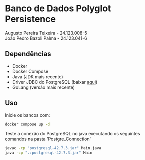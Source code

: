 # Banco de Dados Polyglot Persistence

Augusto Pereira Teixeira - 24.123.008-5 <br>
João Pedro Bazoli Palma - 24.123.041-6

## Dependências
- Docker
- Docker Compose
- Java (JDK mais recente)
- Driver JDBC do PostgreSQL (baixar [aqui](https://jdbc.postgresql.org/download))
- GoLang (versão mais recente)

## Uso
Inicie os bancos com:

```bash
docker compose up -d
```

Teste a conexão do PostgreSQL no java executando os seguintes comandos na pasta 'Postgre_Connection'

```bash
javac -cp "postgresql-42.7.3.jar" Main.java
java -cp ".:postgresql-42.7.3.jar" Main
```
